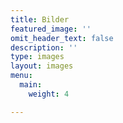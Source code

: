 ```yaml
---
title: Bilder
featured_image: ''
omit_header_text: false
description: ''
type: images
layout: images
menu:
  main:
    weight: 4

---
```

